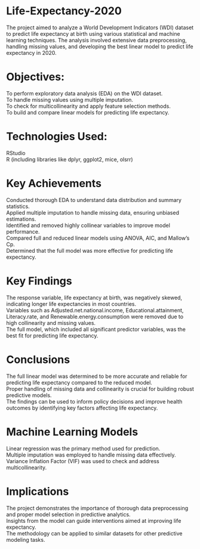 # Life-Expectancy-2020
The project aimed to analyze a World Development Indicators (WDI) dataset to predict life expectancy at birth using various statistical and machine learning techniques. The analysis involved extensive data preprocessing, handling missing values, and developing the best linear model to predict life expectancy in 2020.

# Objectives:
To perform exploratory data analysis (EDA) on the WDI dataset.<br/>
To handle missing values using multiple imputation.<br/>
To check for multicollinearity and apply feature selection methods.<br/>
To build and compare linear models for predicting life expectancy.

# Technologies Used:
RStudio<br/>
R (including libraries like dplyr, ggplot2, mice, olsrr)

# Key Achievements
Conducted thorough EDA to understand data distribution and summary statistics.<br/>
Applied multiple imputation to handle missing data, ensuring unbiased estimations.<br/>
Identified and removed highly collinear variables to improve model performance.<br/>
Compared full and reduced linear models using ANOVA, AIC, and Mallow’s Cp.<br/>
Determined that the full model was more effective for predicting life expectancy.

# Key Findings
The response variable, life expectancy at birth, was negatively skewed, indicating longer life expectancies in most countries.<br/>
Variables such as Adjusted.net.national.income, Educational.attainment, Literacy.rate, and Renewable.energy.consumption were removed due to high collinearity and missing values.<br/>
The full model, which included all significant predictor variables, was the best fit for predicting life expectancy.<br/>
 
 # Conclusions
The full linear model was determined to be more accurate and reliable for predicting life expectancy compared to the reduced model.<br/>
Proper handling of missing data and collinearity is crucial for building robust predictive models.<br/>
The findings can be used to inform policy decisions and improve health outcomes by identifying key factors affecting life expectancy.<br/>

# Machine Learning Models
Linear regression was the primary method used for prediction.<br/>
Multiple imputation was employed to handle missing data effectively.<br/>
Variance Inflation Factor (VIF) was used to check and address multicollinearity.

# Implications
The project demonstrates the importance of thorough data preprocessing and proper model selection in predictive analytics.<br/>
Insights from the model can guide interventions aimed at improving life expectancy.<br/>
The methodology can be applied to similar datasets for other predictive modeling tasks.
